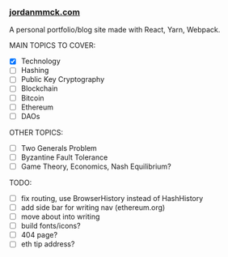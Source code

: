 ### [jordanmmck.com](http://www.jordanmmck.com/#/)

A personal portfolio/blog site made with React, Yarn, Webpack.

MAIN TOPICS TO COVER:
- [x] Technology
- [ ] Hashing
- [ ] Public Key Cryptography
- [ ] Blockchain
- [ ] Bitcoin
- [ ] Ethereum
- [ ] DAOs

OTHER TOPICS:
- [ ] Two Generals Problem
- [ ] Byzantine Fault Tolerance
- [ ] Game Theory, Economics, Nash Equilibrium?

TODO:
- [ ] fix routing, use BrowserHistory instead of HashHistory
- [ ] add side bar for writing nav (ethereum.org)
- [ ] move about into writing
- [ ] build fonts/icons?
- [ ] 404 page?
- [ ] eth tip address?
